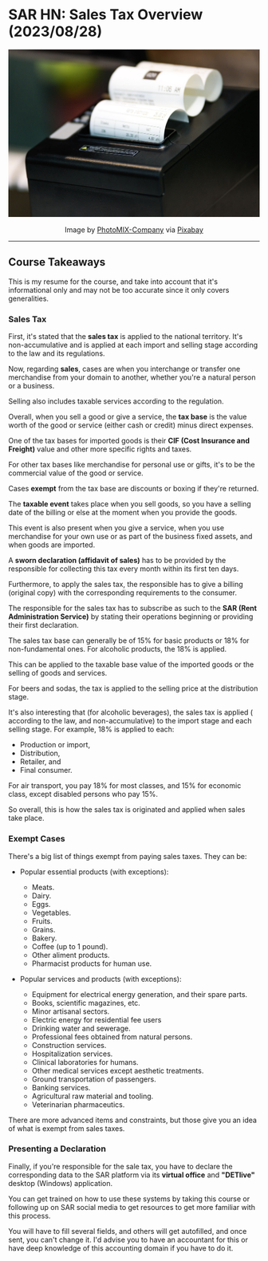 <!-- Copyright (c) 2023 Tobias Briones. All rights reserved. -->
<!-- SPDX-License-Identifier: CC-BY-4.0 -->
<!-- This file is part of https://github.com/tobiasbriones/blog -->

# SAR HN: Sales Tax Overview (2023/08/28)

![SAR HN: Sales Tax Overview (2023/08/28)](images/sar-hn-_-sales-tax-overview-2023-08-28.jpg)

<figcaption>
<p align="center">Image by
<a href="https://pixabay.com/users/photomix-company-1546875">PhotoMIX-Company</a> via
<a href="https://pixabay.com/photos/cash-register-printer-receipt-store-5610295">Pixabay</a>
</p>
</figcaption>

---

## Course Takeaways

This is my resume for the course, and take into account that it's informational
only and may not be too accurate since it only covers generalities.

### Sales Tax

First, it's stated that the **sales tax** is applied to the national territory.
It's non-accumulative and is applied at each import and selling stage according
to the law and its regulations.

Now, regarding **sales**, cases are when you interchange or transfer one
merchandise from your domain to another, whether you're a natural person or a
business.

Selling also includes taxable services according to the regulation.

Overall, when you sell a good or give a service, the **tax base** is the value
worth of the good or service (either cash or credit) minus direct expenses.

One of the tax bases for imported goods is their
**CIF (Cost Insurance and Freight)** value and other more specific rights and
taxes.

For other tax bases like merchandise for personal use or gifts, it's to be the
commercial value of the good or service.

Cases **exempt** from the tax base are discounts or boxing if they're returned.

The **taxable event** takes place when you sell goods, so you have a selling
date of the billing or else at the moment when you provide the goods.

This event is also present when you give a service, when you use merchandise for
your own use or as part of the business fixed assets, and when goods are
imported.

A **sworn declaration (affidavit of sales)** has to be provided by the
responsible for collecting this tax every month within its first ten days.

Furthermore, to apply the sales tax, the responsible has to give a billing
(original copy) with the corresponding requirements to the consumer.

The responsible for the sales tax has to subscribe as such to the **SAR (Rent
Administration Service)** by stating their operations beginning or providing
their first declaration.

The sales tax base can generally be of 15% for basic products or 18% for
non-fundamental ones. For alcoholic products, the 18% is applied.

This can be applied to the taxable base value of the imported goods or the
selling of goods and services.

For beers and sodas, the tax is applied to the selling price at the distribution
stage.

It's also interesting that (for alcoholic beverages), the sales tax is applied (
according to the law, and non-accumulative) to the import stage and each selling
stage. For example, 18% is applied to each:

- Production or import,
- Distribution,
- Retailer, and
- Final consumer.

For air transport, you pay 18% for most classes, and 15% for economic class,
except disabled persons who pay 15%.

So overall, this is how the sales tax is originated and applied when sales take
place.

### Exempt Cases

There's a big list of things exempt from paying sales taxes. They can be:

- Popular essential products (with exceptions):
    - Meats.
    - Dairy.
    - Eggs.
    - Vegetables.
    - Fruits.
    - Grains.
    - Bakery.
    - Coffee (up to 1 pound).
    - Other aliment products.
    - Pharmacist products for human use.

- Popular services and products (with exceptions):
    - Equipment for electrical energy generation, and their spare parts.
    - Books, scientific magazines, etc.
    - Minor artisanal sectors.
    - Electric energy for residential fee users
    - Drinking water and sewerage.
    - Professional fees obtained from natural persons.
    - Construction services.
    - Hospitalization services.
    - Clinical laboratories for humans.
    - Other medical services except aesthetic treatments.
    - Ground transportation of passengers.
    - Banking services.
    - Agricultural raw material and tooling.
    - Veterinarian pharmaceutics.

There are more advanced items and constraints, but those give you an idea of
what is exempt from sales taxes.

### Presenting a Declaration

Finally, if you're responsible for the sale tax, you have to declare the
corresponding data to the SAR platform via its **virtual office** and
**"DETlive"** desktop (Windows) application.

You can get trained on how to use these systems by taking this course or
following up on SAR social media to get resources to get more familiar with this
process.

You will have to fill several fields, and others will get autofilled, and once
sent, you can't change it. I'd advise you to have an accountant for this or have
deep knowledge of this accounting domain if you have to do it.
